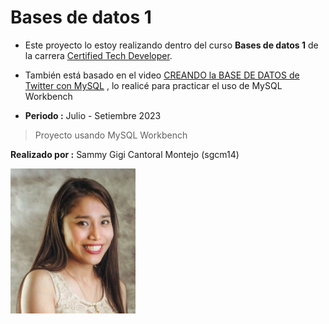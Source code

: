 Bases de datos 1
=============
- Este proyecto lo estoy realizando dentro del curso **Bases de datos 1** de la carrera [Certified Tech Developer](https://www.digitalhouse.com/ar/productos/programacion/certified-tech-developer "Certified Tech Developer").

- También está basado en el video [CREANDO la BASE DE DATOS de Twitter con MySQL](https://www.youtube.com/watch?v=96s2i-H7e0w&ab_channel=midulive "CREANDO la BASE DE DATOS de Twitter con MySQL") , lo realicé para practicar el uso de MySQL Workbench

- **Periodo :** Julio - Setiembre 2023
> Proyecto usando MySQL Workbench

**Realizado por :** Sammy Gigi Cantoral Montejo (sgcm14)

<img src ="https://raw.githubusercontent.com/sgcm14/sgcm14/main/sammy.jpg" width="200">